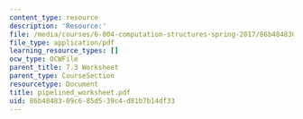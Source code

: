 ```yaml
---
content_type: resource
description: 'Resource:'
file: /media/courses/6-004-computation-structures-spring-2017/86b4848309c685d539c4d81b7b14df33_pipelined_worksheet.pdf
file_type: application/pdf
learning_resource_types: []
ocw_type: OCWFile
parent_title: 7.3 Worksheet
parent_type: CourseSection
resourcetype: Document
title: pipelined_worksheet.pdf
uid: 86b48483-09c6-85d5-39c4-d81b7b14df33
---
```

